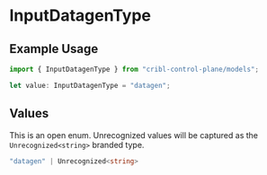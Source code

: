 # InputDatagenType

## Example Usage

```typescript
import { InputDatagenType } from "cribl-control-plane/models";

let value: InputDatagenType = "datagen";
```

## Values

This is an open enum. Unrecognized values will be captured as the `Unrecognized<string>` branded type.

```typescript
"datagen" | Unrecognized<string>
```